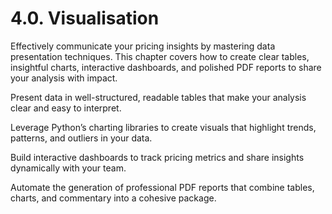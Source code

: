 # 4.0. Visualisation

Effectively communicate your pricing insights by mastering data presentation techniques. This chapter covers how to create clear tables, insightful charts, interactive dashboards, and polished PDF reports to share your analysis with impact.
 
Present data in well-structured, readable tables that make your analysis clear and easy to interpret.

Leverage Python’s charting libraries to create visuals that highlight trends, patterns, and outliers in your data.

Build interactive dashboards to track pricing metrics and share insights dynamically with your team.

Automate the generation of professional PDF reports that combine tables, charts, and commentary into a cohesive package.
